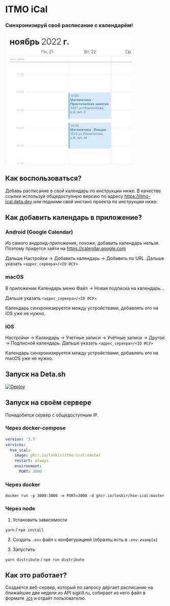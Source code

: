 # ITMO iCal

### Синхронизируй своё расписание с календарём!

<img src="demo.png" alt="Demo" width="400">

## Как воспользоваться?

Добавь расписание в свой календарь по инструкции ниже. В качестве ссылки используй общедоступную версию по адресу
https://itmo-ical.deta.dev или подними свой инстанс проекта по инструкции ниже.

## Как добавить календарь в приложение?

### Android (Google Calendar)

Из самого андроид-приложения, похоже, добавить календарь нельзя. Поэтому придется зайти на https://calendar.google.com

Дальше Настройки → Добавить календарь → Добавить по URL. Дальше указать `<адрес_сервера>/<ID ИСУ>`

### macOS

В приложении Календарь меню Файл → Новая подписка на календарь...

Дальше указать `<адрес_сервера>/<ID ИСУ>`

Календарь синхронизируется между устройствами, добавлять его на iOS уже не нужно.

### iOS

Настройки → Календарь → Учетные записи → Учётные записи → Другое → Подписной календарь.
Дальше указать `<адрес_сервера>/<ID ИСУ>`

Календарь синхронизируется между устройствами, добавлять его на macOS уже не нужно.

## Запуск на Deta.sh

[![Deploy](https://button.deta.dev/1/svg)](https://go.deta.dev/deploy?repo=https://github.com/Loskir/itmo-ical)

## Запуск на своём сервере

Понадобится сервер с общедоступным IP.

### Через docker-compose

```yaml
version: '3.7'
services:
  hse_ical:
    image: ghcr.io/loskir/itmo-ical:master
    restart: always
    environment:
      PORT: 3000
```

### Через docker

```shell
docker run -p 3000:3000 -e PORT=3000 -d ghcr.io/loskir/hse-ical:master 
```

### Через node

1. Установить зависимости

`yarn` / `npm install`

2. Создать `.env` файл c конфигурацией (образец есть в `.env.example`)

3. Запустить

`yarn distribute` / `npm run distribute`

## Как это работает?

Создаётся веб-сервер, который по запросу дёргает расписание на ближайшие две недели из API sigkill.ru, 
собирает из него файл в формате [.ics](https://en.wikipedia.org/wiki/ICalendar) и отдаёт пользователю.
